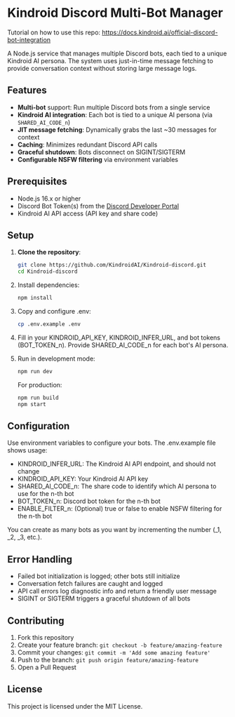 # Kindroid Discord Multi-Bot Manager

Tutorial on how to use this repo: https://docs.kindroid.ai/official-discord-bot-integration

A Node.js service that manages multiple Discord bots, each tied to a unique Kindroid AI persona. The system uses just-in-time message fetching to provide conversation context without storing large message logs.

## Features

- **Multi-bot** support: Run multiple Discord bots from a single service
- **Kindroid AI integration**: Each bot is tied to a unique AI persona (via `SHARED_AI_CODE_n`)
- **JIT message fetching**: Dynamically grabs the last ~30 messages for context
- **Caching**: Minimizes redundant Discord API calls
- **Graceful shutdown**: Bots disconnect on SIGINT/SIGTERM
- **Configurable NSFW filtering** via environment variables

## Prerequisites

- Node.js 16.x or higher
- Discord Bot Token(s) from the [Discord Developer Portal](https://discord.com/developers/applications)
- Kindroid AI API access (API key and share code)

## Setup

1. **Clone the repository**:

   ```bash
   git clone https://github.com/KindroidAI/Kindroid-discord.git
   cd Kindroid-discord
   ```

2. Install dependencies:

   ```bash
   npm install
   ```

3. Copy and configure .env:

   ```bash
   cp .env.example .env
   ```

4. Fill in your KINDROID_API_KEY, KINDROID_INFER_URL, and bot tokens (BOT_TOKEN_n).
   Provide SHARED_AI_CODE_n for each bot's AI persona.

5. Run in development mode:

   ```bash
   npm run dev
   ```

   For production:

   ```bash
   npm run build
   npm start
   ```

## Configuration

Use environment variables to configure your bots. The .env.example file shows usage:

- KINDROID_INFER_URL: The Kindroid AI API endpoint, and should not change
- KINDROID_API_KEY: Your Kindroid AI API key
- SHARED_AI_CODE_n: The share code to identify which AI persona to use for the n-th bot
- BOT_TOKEN_n: Discord bot token for the n-th bot
- ENABLE_FILTER_n: (Optional) true or false to enable NSFW filtering for the n-th bot

You can create as many bots as you want by incrementing the number (\_1, \_2, \_3, etc.).

## Error Handling

- Failed bot initialization is logged; other bots still initialize
- Conversation fetch failures are caught and logged
- API call errors log diagnostic info and return a friendly user message
- SIGINT or SIGTERM triggers a graceful shutdown of all bots

## Contributing

1. Fork this repository
2. Create your feature branch: `git checkout -b feature/amazing-feature`
3. Commit your changes: `git commit -m 'Add some amazing feature'`
4. Push to the branch: `git push origin feature/amazing-feature`
5. Open a Pull Request

## License

This project is licensed under the MIT License.
